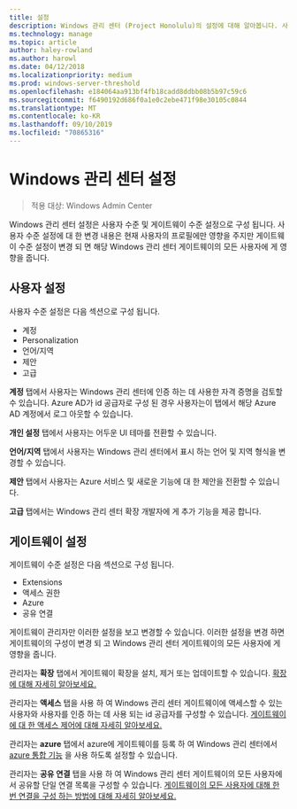 ```yaml
---
title: 설정
description: Windows 관리 센터 (Project Honolulu)의 설정에 대해 알아봅니다. 사용자 설정을 통해 사용자는 자신의 언어/지역 및 기타 기본 설정을 변경할 수 있습니다. 관리자는 게이트웨이 설정을 사용 하 여 게이트웨이를 구성할 수 있습니다.
ms.technology: manage
ms.topic: article
author: haley-rowland
ms.author: harowl
ms.date: 04/12/2018
ms.localizationpriority: medium
ms.prod: windows-server-threshold
ms.openlocfilehash: e184064aa913bf4fb18cadd8ddbb08b5b97c59c6
ms.sourcegitcommit: f6490192d686f0a1e0c2ebe471f98e30105c0844
ms.translationtype: MT
ms.contentlocale: ko-KR
ms.lasthandoff: 09/10/2019
ms.locfileid: "70865316"
---
```

# <a name="windows-admin-center-settings"></a>Windows 관리 센터 설정

> 적용 대상: Windows Admin Center

Windows 관리 센터 설정은 사용자 수준 및 게이트웨이 수준 설정으로 구성 됩니다. 사용자 수준 설정에 대 한 변경 내용은 현재 사용자의 프로필에만 영향을 주지만 게이트웨이 수준 설정이 변경 되 면 해당 Windows 관리 센터 게이트웨이의 모든 사용자에 게 영향을 줍니다.

## <a name="user-settings"></a>사용자 설정

사용자 수준 설정은 다음 섹션으로 구성 됩니다.

- 계정
- Personalization
- 언어/지역
- 제안
- 고급

**계정** 탭에서 사용자는 Windows 관리 센터에 인증 하는 데 사용한 자격 증명을 검토할 수 있습니다. Azure AD가 id 공급자로 구성 된 경우 사용자는이 탭에서 해당 Azure AD 계정에서 로그 아웃할 수 있습니다.

**개인 설정** 탭에서 사용자는 어두운 UI 테마를 전환할 수 있습니다.

**언어/지역** 탭에서 사용자는 Windows 관리 센터에서 표시 하는 언어 및 지역 형식을 변경할 수 있습니다.

**제안** 탭에서 사용자는 Azure 서비스 및 새로운 기능에 대 한 제안을 전환할 수 있습니다.

**고급** 탭에서는 Windows 관리 센터 확장 개발자에 게 추가 기능을 제공 합니다.

## <a name="gateway-settings"></a>게이트웨이 설정

게이트웨이 수준 설정은 다음 섹션으로 구성 됩니다.

- Extensions
- 액세스 권한
- Azure
- 공유 연결

게이트웨이 관리자만 이러한 설정을 보고 변경할 수 있습니다. 이러한 설정을 변경 하면 게이트웨이의 구성이 변경 되 고 Windows 관리 센터 게이트웨이의 모든 사용자에 게 영향을 줍니다.

관리자는 **확장** 탭에서 게이트웨이 확장을 설치, 제거 또는 업데이트할 수 있습니다. [확장에 대해 자세히 알아보세요.](using-extensions.md)

관리자는 **액세스** 탭을 사용 하 여 Windows 관리 센터 게이트웨이에 액세스할 수 있는 사용자와 사용자를 인증 하는 데 사용 되는 id 공급자를 구성할 수 있습니다. [게이트웨이에 대 한 액세스 제어에 대해 자세히 알아보세요.](user-access-control.md)

관리자는 **azure** 탭에서 azure에 게이트웨이를 등록 하 여 Windows 관리 센터에서 [azure 통합 기능](azure-integration.md) 을 사용 하도록 설정할 수 있습니다.

관리자는 **공유 연결** 탭을 사용 하 여 Windows 관리 센터 게이트웨이의 모든 사용자에서 공유할 단일 연결 목록을 구성할 수 있습니다. [게이트웨이의 모든 사용자에 대해 한 번 연결을 구성 하는 방법에 대해 자세히 알아보세요.](shared-connections.md)